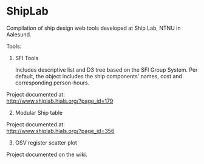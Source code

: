 # ShipLab

Compilation of ship design web tools developed at Ship Lab, NTNU in Aalesund.  

Tools:

1. SFI Tools

	Includes descriptive list and D3 tree based on the SFI Group System. Per default, the object includes the ship components' names, cost and corresponding person-hours.

Project documented at:  
http://www.shiplab.hials.org/?page_id=179

2. Modular Ship table

Project documented at:  
http://www.shiplab.hials.org/?page_id=356

3. OSV register scatter plot

Project documented on the wiki.